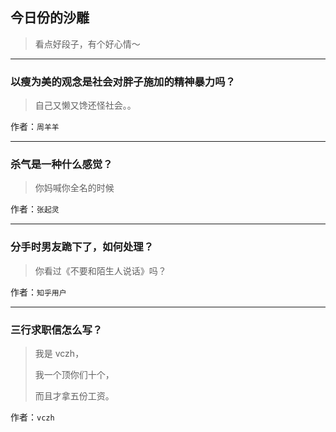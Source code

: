 ## 今日份的沙雕

> 看点好段子，有个好心情～


 
---

### 以瘦为美的观念是社会对胖子施加的精神暴力吗？

> 自己又懒又馋还怪社会。。


作者：`周羊羊`

---

### 杀气是一种什么感觉？

> 你妈喊你全名的时候


作者：`张起灵`

---

### 分手时男友跪下了，如何处理？

> 你看过《不要和陌生人说话》吗？


作者：`知乎用户`

---

### 三行求职信怎么写？

> 我是 vczh，
> 
> 我一个顶你们十个，
> 
> 而且才拿五份工资。


作者：`vczh`